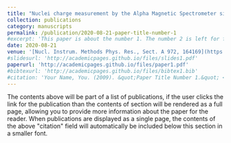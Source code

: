```yaml
---
title: "Nuclei charge measurement by the Alpha Magnetic Spectrometer silicon tracker"
collection: publications
category: manuscripts
permalink: /publication/2020-08-21-paper-title-number-1
#excerpt: 'This paper is about the number 1. The number 2 is left for future work.'
date: 2020-08-21
venue: '[Nucl. Instrum. Methods Phys. Res., Sect. A 972, 164169](https://doi.org/10.1016/j.nima.2020.164169)'
#slidesurl: 'http://academicpages.github.io/files/slides1.pdf'
paperurl: 'http://academicpages.github.io/files/paper1.pdf'
#bibtexurl: 'http://academicpages.github.io/files/bibtex1.bib'
#citation: 'Your Name, You. (2009). &quot;Paper Title Number 1.&quot; <i>Journal 1</i>. 1(1).'
---
```

The contents above will be part of a list of publications, if the user clicks the link for the publication than the contents of section will be rendered as a full page, allowing you to provide more information about the paper for the reader. When publications are displayed as a single page, the contents of the above "citation" field will automatically be included below this section in a smaller font.
